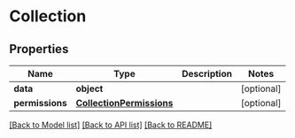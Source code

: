 # Collection

## Properties
Name | Type | Description | Notes
------------ | ------------- | ------------- | -------------
**data** | **object** |  | [optional] 
**permissions** | [**CollectionPermissions**](CollectionPermissions.md) |  | [optional] 

[[Back to Model list]](../README.md#documentation-for-models) [[Back to API list]](../README.md#documentation-for-api-endpoints) [[Back to README]](../README.md)


